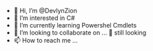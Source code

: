 - 👋 Hi, I’m @DevlynZion
- 👀 I’m interested in C#
- 🌱 I’m currently learning Powershel Cmdlets
- 💞️ I’m looking to collaborate on ... 👀 still looking
- 📫 How to reach me ...

<!---
DevlynZion/DevlynZion is a ✨ special ✨ repository because its `README.md` (this file) appears on your GitHub profile.
You can click the Preview link to take a look at your changes.
--->
